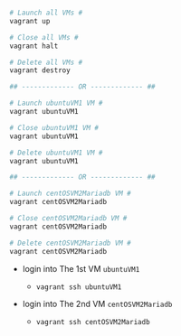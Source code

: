 ```bash

# Launch all VMs #
vagrant up

# Close all VMs #
vagrant halt

# Delete all VMs #
vagrant destroy

## ------------- OR ------------- ##

# Launch ubuntuVM1 VM #
vagrant ubuntuVM1

# Close ubuntuVM1 VM #
vagrant ubuntuVM1

# Delete ubuntuVM1 VM #
vagrant ubuntuVM1

## ------------- OR ------------- ##

# Launch centOSVM2Mariadb VM #
vagrant centOSVM2Mariadb

# Close centOSVM2Mariadb VM #
vagrant centOSVM2Mariadb

# Delete centOSVM2Mariadb VM #
vagrant centOSVM2Mariadb

```

- login into The 1st VM `ubuntuVM1`
  
  - ```bash
    vagrant ssh ubuntuVM1
    ```

- login into The 2nd VM `centOSVM2Mariadb`
  
  - ```bash
    vagrant ssh centOSVM2Mariadb
    ```